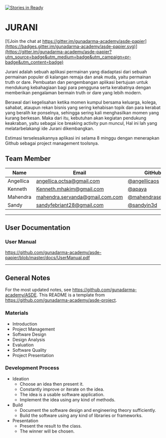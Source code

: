[![Stories in Ready](https://badge.waffle.io/gunadarma-academy/asde-papier.png?label=ready&title=Ready)](https://waffle.io/gunadarma-academy/asde-papier)
# JURANI

[![Join the chat at https://gitter.im/gunadarma-academy/asde-papier](https://badges.gitter.im/gunadarma-academy/asde-papier.svg)](https://gitter.im/gunadarma-academy/asde-papier?utm_source=badge&utm_medium=badge&utm_campaign=pr-badge&utm_content=badge)

Jurani adalah sebuah aplikasi permainan yang diadaptasi dari sebuah permainan populer di kalangan remaja dan anak muda, yaitu permainan truth or dare. Pembuatan dan pengembangan aplikasi bertujuan untuk mendukung kebahagiaan bagi para pengguna serta kerabatnya dengan memberikan pengalaman bermain truth or dare yang lebih modern.

Berawal dari kegelisahan ketika momen kumpul bersama keluarga, kolega, sahabat, ataupun rekan bisnis yang sering kehabisan topik dan para kerabat yang beralih ke ponselnya, sehingga sering kali menghasilkan momen yang kurang berkesan. Maka dari itu, kebutuhan akan kegiatan pendukung keakraban, yaitu sebagai ice breaking activity pun muncul, Hal ini lah yang melatarbelakangi ide Jurani dikembangkan.

Estimasi terselesaikannya aplikasi ini selama 8 minggu dengan menerapkan Github sebagai project management toolsnya. 

## Team Member

| Name      | Email              | GitHub |
|-----------|--------------------|--------|
| Angellica | angellica.octsa@gmail.com | [@angellicaos](https://github.com/angellicaos)
| Kenneth   | Kenneth.mhakim@gmail.com | [@apaya](https://github.com/thunderkee)
| Mahendra  | mahendra.servanda@gmail.com.com | [@mahendraservanda](https://github.com/mahendraservanda)
| Sandy     | sandyfebriant28@gmail.com | [@sandyin3d](https://github.com/sandyin3d)


--------------------------------------------------

## User Documentation

### User Manual
<https://github.com/gunadarma-academy/asde-papier/blob/master/docs/UserManual.pdf>

--------------------------------------------------

## General Notes

For the most updated notes, see <https://github.com/gunadarma-academy/ASDE>. This README is a template from <https://github.com/gunadarma-academy/asde-project>.

### Materials

+ Introduction
+ Project Management
+ Software Design
+ Design Analysis
+ Evaluation
+ Software Quality
+ Project Presentation

### Development Process

+ Ideation
  + Choose an idea then present it.
  + Constantly improve or iterate on the idea.
  + The idea is a usable software application.
  + Implement the idea using any kind of methods.
+ Build
  + Document the software design and engineering theory sufficiently.
  + Build the software using any kind of libraries or frameworks.
+ Presentation
  + Present the result to the class.
  + The winner will be chosen.
